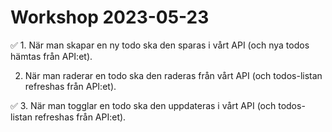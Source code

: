 # Workshop 2023-05-23

✅ 1. När man skapar en ny todo ska den sparas i vårt API 
     (och nya todos hämtas från API:et).

2. När man raderar en todo ska den raderas från vårt API (och todos-listan refreshas från API:et).

✅ 3. När man togglar en todo ska den uppdateras i vårt 
     API (och todos-listan refreshas från API:et).

